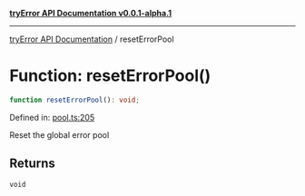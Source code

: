 [**tryError API Documentation v0.0.1-alpha.1**](../index.md)

---

[tryError API Documentation](../index.md) / resetErrorPool

# Function: resetErrorPool()

```ts
function resetErrorPool(): void;
```

Defined in: [pool.ts:205](https://github.com/oconnorjohnson/try-error/blob/e3ae0308069a4fba073f4543d527ad76373db795/src/pool.ts#L205)

Reset the global error pool

## Returns

`void`

